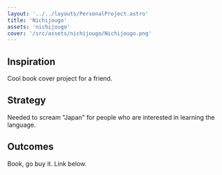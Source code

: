 ```yaml
---
layout: '../../layouts/PersonalProject.astro'
title: 'Nichijougo'
assets: 'nichijougo'
cover: '/src/assets/nichijougo/Nichijougo.png'
---
```


## Inspiration

Cool book cover project for a friend.

## Strategy

Needed to scream "Japan" for people who are interested in learning the language.

## Outcomes

Book, go buy it. Link below.

